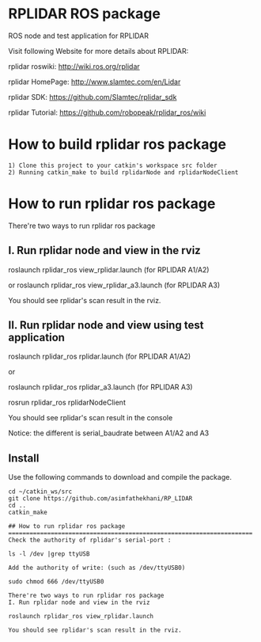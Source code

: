 RPLIDAR ROS package
=====================================================================

ROS node and test application for RPLIDAR

Visit following Website for more details about RPLIDAR:

rplidar roswiki: http://wiki.ros.org/rplidar

rplidar HomePage:   http://www.slamtec.com/en/Lidar

rplidar SDK: https://github.com/Slamtec/rplidar_sdk

rplidar Tutorial:  https://github.com/robopeak/rplidar_ros/wiki

How to build rplidar ros package
=====================================================================
    1) Clone this project to your catkin's workspace src folder
    2) Running catkin_make to build rplidarNode and rplidarNodeClient

How to run rplidar ros package
=====================================================================
There're two ways to run rplidar ros package

I. Run rplidar node and view in the rviz
------------------------------------------------------------
roslaunch rplidar_ros view_rplidar.launch (for RPLIDAR A1/A2)

or
roslaunch rplidar_ros view_rplidar_a3.launch (for RPLIDAR A3)


You should see rplidar's scan result in the rviz.

II. Run rplidar node and view using test application
------------------------------------------------------------
roslaunch rplidar_ros rplidar.launch (for RPLIDAR A1/A2)

or

roslaunch rplidar_ros rplidar_a3.launch (for RPLIDAR A3)

rosrun rplidar_ros rplidarNodeClient

You should see rplidar's scan result in the console

Notice: the different is serial_baudrate between A1/A2 and A3



## Install
Use the following commands to download and compile the package.

```
cd ~/catkin_ws/src
git clone https://github.com/asimfathekhani/RP_LIDAR
cd ..
catkin_make

## How to run rplidar ros package
=====================================================================
Check the authority of rplidar's serial-port :

ls -l /dev |grep ttyUSB

Add the authority of write: (such as /dev/ttyUSB0)

sudo chmod 666 /dev/ttyUSB0

There're two ways to run rplidar ros package
I. Run rplidar node and view in the rviz

roslaunch rplidar_ros view_rplidar.launch

You should see rplidar's scan result in the rviz.
